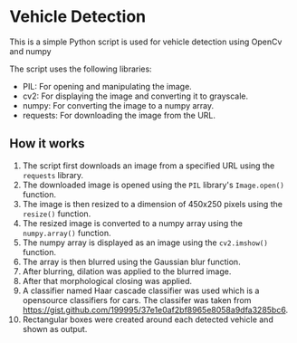 # Vehicle Detection

This is a simple Python script is used for vehicle detection using OpenCv and numpy

The script uses the following libraries:
- PIL: For opening and manipulating the image.
- cv2: For displaying the image and converting it to grayscale.
- numpy: For converting the image to a numpy array.
- requests: For downloading the image from the URL.

## How it works

1. The script first downloads an image from a specified URL using the `requests` library.
2. The downloaded image is opened using the `PIL` library's `Image.open()` function.
3. The image is then resized to a dimension of 450x250 pixels using the `resize()` function.
4. The resized image is converted to a numpy array using the `numpy.array()` function.
5. The numpy array is displayed as an image using the `cv2.imshow()` function.
6. The array is then blurred using the Gaussian blur function.
7. After blurring, dilation was applied to the blurred image.
8. After that morphological closing was applied.
9. A classifier named Haar cascade classifier was used which is a opensource classifiers for cars. The classifer was taken from https://gist.github.com/199995/37e1e0af2bf8965e8058a9dfa3285bc6.
10. Rectangular boxes were created around each detected vehicle and shown as output. 


